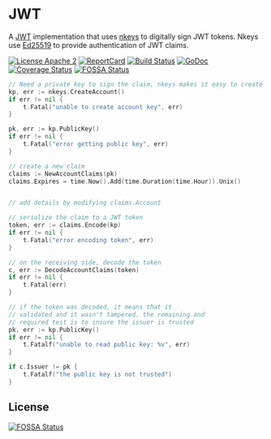 # JWT
A [JWT](https://jwt.io/) implementation that uses [nkeys](https://github.com/nats-io/nkeys) to digitally sign JWT tokens. 
Nkeys use [Ed25519](https://ed25519.cr.yp.to/) to provide authentication of JWT claims.


[![License Apache 2](https://img.shields.io/badge/License-Apache2-blue.svg)](https://www.apache.org/licenses/LICENSE-2.0)
[![ReportCard](http://goreportcard.com/badge/nats-io/jwt)](http://goreportcard.com/report/nats-io/jwt)
[![Build Status](https://travis-ci.org/nats-io/jwt.svg?branch=master)](http://travis-ci.org/nats-io/jwt)
[![GoDoc](http://godoc.org/github.com/nats-io/jwt?status.png)](http://godoc.org/github.com/nats-io/jwt)
[![Coverage Status](https://coveralls.io/repos/github/nats-io/jwt/badge.svg?branch=master&t=NmEFup)](https://coveralls.io/github/nats-io/jwt?branch=master)
[![FOSSA Status](https://app.fossa.io/api/projects/git%2Bgithub.com%2Fnats-io%2Fjwt.svg?type=shield)](https://app.fossa.io/projects/git%2Bgithub.com%2Fnats-io%2Fjwt?ref=badge_shield)

```go
// Need a private key to sign the claim, nkeys makes it easy to create
kp, err := nkeys.CreateAccount()
if err != nil {
    t.Fatal("unable to create account key", err)
}

pk, err := kp.PublicKey()
if err != nil {
	t.Fatal("error getting public key", err)
}

// create a new claim
claims := NewAccountClaims(pk)
claims.Expires = time.Now().Add(time.Duration(time.Hour)).Unix()


// add details by modifying claims.Account

// serialize the claim to a JWT token
token, err := claims.Encode(kp)
if err != nil {
    t.Fatal("error encoding token", err)
}

// on the receiving side, decode the token
c, err := DecodeAccountClaims(token)
if err != nil {
    t.Fatal(err)
}

// if the token was decoded, it means that it
// validated and it wasn't tampered. the remaining and
// required test is to insure the issuer is trusted
pk, err := kp.PublicKey()
if err != nil {
    t.Fatalf("unable to read public key: %v", err)
}

if c.Issuer != pk {
    t.Fatalf("the public key is not trusted")
}
```

## License
[![FOSSA Status](https://app.fossa.io/api/projects/git%2Bgithub.com%2Fnats-io%2Fjwt.svg?type=large)](https://app.fossa.io/projects/git%2Bgithub.com%2Fnats-io%2Fjwt?ref=badge_large)